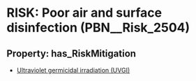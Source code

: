 # RISK: __Poor air and surface disinfection__ (PBN__Risk_2504)

## Property: has_RiskMitigation

* [Ultraviolet germicidal irradiation (UVGI)](PBN__Mitigation_215)


